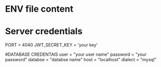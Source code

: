 # ENV file content 
# Server credentials 
PORT = 4040
JWT_SECRET_KEY = 'your key'

#DATABASE CREDENTAIS
user = "your user name"
password = "your password"
databse = "databse name"
host = "localhost"
dialect = "mysql"